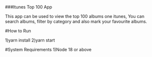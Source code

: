 ###Itunes Top 100 App

This app can be used to view the top 100 albums one itunes, You can search albums, filter by category and also mark your favourite albums.


#How to Run

1)yarn install
2)yarn start

#System Requirements
1)Node 18 or above